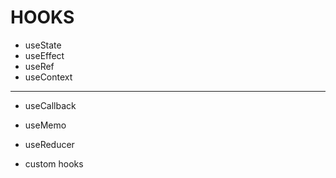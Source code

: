 # HOOKS

- useState
- useEffect
- useRef
- useContext

---

- useCallback
- useMemo
- useReducer

- custom hooks

